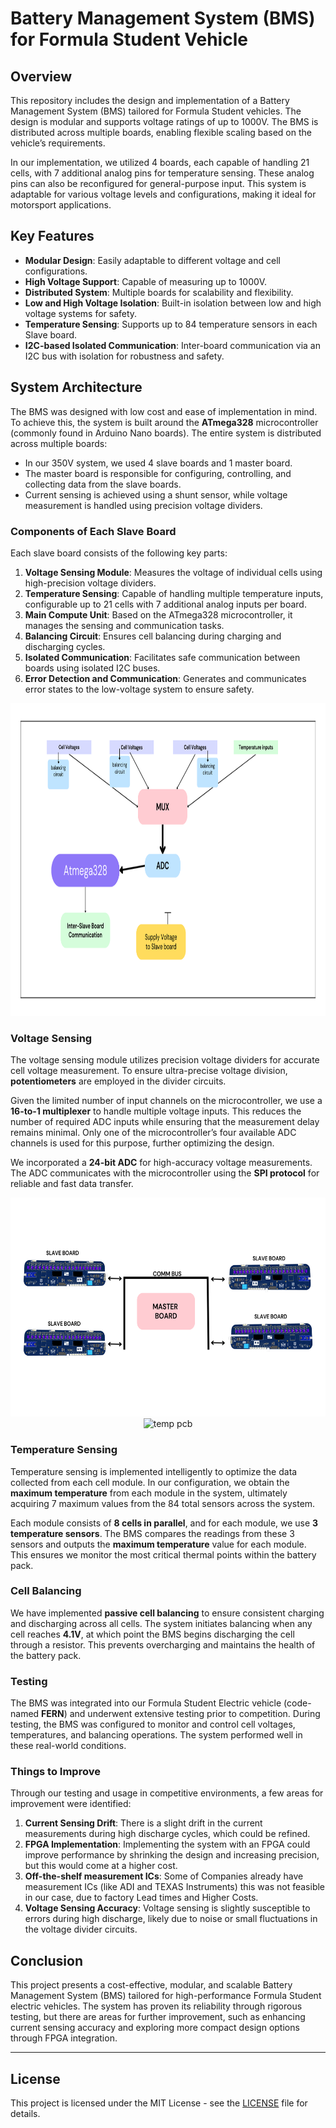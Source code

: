 # Battery Management System (BMS) for Formula Student Vehicle

## Overview

This repository includes the design and implementation of a Battery Management System (BMS) tailored for Formula Student vehicles. The design is modular and supports voltage ratings of up to 1000V. The BMS is distributed across multiple boards, enabling flexible scaling based on the vehicle’s requirements.

In our implementation, we utilized 4 boards, each capable of handling 21 cells, with 7 additional analog pins for temperature sensing. These analog pins can also be reconfigured for general-purpose input. This system is adaptable for various voltage levels and configurations, making it ideal for motorsport applications.

## Key Features

- **Modular Design**: Easily adaptable to different voltage and cell configurations.
- **High Voltage Support**: Capable of measuring up to 1000V.
- **Distributed System**: Multiple boards for scalability and flexibility.
- **Low and High Voltage Isolation**: Built-in isolation between low and high voltage systems for safety.
- **Temperature Sensing**: Supports up to 84 temperature sensors in each Slave board.
- **I2C-based Isolated Communication**: Inter-board communication via an I2C bus with isolation for robustness and safety.

## System Architecture

The BMS was designed with low cost and ease of implementation in mind. To achieve this, the system is built around the **ATmega328** microcontroller (commonly found in Arduino Nano boards). The entire system is distributed across multiple boards:

- In our 350V system, we used 4 slave boards and 1 master board. 
- The master board is responsible for configuring, controlling, and collecting data from the slave boards.
- Current sensing is achieved using a shunt sensor, while voltage measurement is handled using precision voltage dividers.

### Components of Each Slave Board

Each slave board consists of the following key parts:

1. **Voltage Sensing Module**: Measures the voltage of individual cells using high-precision voltage dividers.
2. **Temperature Sensing**: Capable of handling multiple temperature inputs, configurable up to 21 cells with 7 additional analog inputs per board.
3. **Main Compute Unit**: Based on the ATmega328 microcontroller, it manages the sensing and communication tasks.
4. **Balancing Circuit**: Ensures cell balancing during charging and discharging cycles.
5. **Isolated Communication**: Facilitates safe communication between boards using isolated I2C buses.
6. **Error Detection and Communication**: Generates and communicates error states to the low-voltage system to ensure safety.


<img src="./images/flow.png" alt="block diagram" width="800" height= "500" >

### Voltage Sensing

The voltage sensing module utilizes precision voltage dividers for accurate cell voltage measurement. To ensure ultra-precise voltage division, **potentiometers** are employed in the divider circuits.

Given the limited number of input channels on the microcontroller, we use a **16-to-1 multiplexer** to handle multiple voltage inputs. This reduces the number of required ADC inputs while ensuring that the measurement delay remains minimal. Only one of the microcontroller’s four available ADC channels is used for this purpose, further optimizing the design.

We incorporated a **24-bit ADC** for high-accuracy voltage measurements. The ADC communicates with the microcontroller using the **SPI protocol** for reliable and fast data transfer.


<p align="center">
  <img src="./images/inter-board_comm.png" alt="inter board comm" width="550" height="350">
  <img src="./images/temp1.jpeg" alt="temp pcb" width="300" height="350">
</p>


### Temperature Sensing

Temperature sensing is implemented intelligently to optimize the data collected from each cell module. In our configuration, we obtain the **maximum temperature** from each module in the system, ultimately acquiring 7 maximum values from the 84 total sensors across the system.

Each module consists of **8 cells in parallel**, and for each module, we use **3 temperature sensors**. The BMS compares the readings from these 3 sensors and outputs the **maximum temperature** value for each module. This ensures we monitor the most critical thermal points within the battery pack.




### Cell Balancing

We have implemented **passive cell balancing** to ensure consistent charging and discharging across all cells. The system initiates balancing when any cell reaches **4.1V**, at which point the BMS begins discharging the cell through a resistor. This prevents overcharging and maintains the health of the battery pack.

### Testing

The BMS was integrated into our Formula Student Electric vehicle (code-named **FERN**) and underwent extensive testing prior to competition. During testing, the BMS was configured to monitor and control cell voltages, temperatures, and balancing operations. The system performed well in these real-world conditions.

### Things to Improve

Through our testing and usage in competitive environments, a few areas for improvement were identified:

1. **Current Sensing Drift**: There is a slight drift in the current measurements during high discharge cycles, which could be refined.
2. **FPGA Implementation**: Implementing the system with an FPGA could improve performance by shrinking the design and increasing precision, but this would come at a higher cost.
3. **Off-the-shelf measurement ICs**: Some of Companies already have measurement ICs (like ADI and TEXAS Instruments) this was not feasible in our case, due to factory Lead times and Higher Costs.
4. **Voltage Sensing Accuracy**: Voltage sensing is slightly susceptible to errors during high discharge, likely due to noise or small fluctuations in the voltage divider circuits.

## Conclusion

This project presents a cost-effective, modular, and scalable Battery Management System (BMS) tailored for high-performance Formula Student electric vehicles. The system has proven its reliability through rigorous testing, but there are areas for further improvement, such as enhancing current sensing accuracy and exploring more compact design options through FPGA integration.

---

## License

This project is licensed under the MIT License - see the [LICENSE](LICENSE) file for details.


